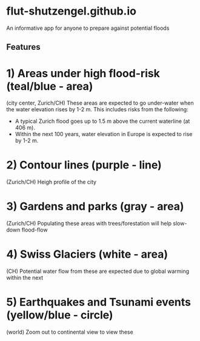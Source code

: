 # flut-shutzengel.github.io
An informative app for anyone to prepare against potential floods

## Features

# 1) Areas under high flood-risk (teal/blue - area) 
(city center, Zurich/CH)
These areas are expected to go under-water when the water elevation rises by 1-2 m. This includes risks from the following:
* A typical Zurich flood goes up to 1.5 m above the current waterline (at 406 m).
* Within the next 100 years, water elevation in Europe is expected to rise by 1-2 m.

# 2) Contour lines (purple - line)
(Zurich/CH)
Heigh profile of the city

# 3) Gardens and parks (gray - area)
(Zurich/CH)
Populating these areas with trees/forestation will help slow-down flood-flow

# 4) Swiss Glaciers (white - area)
(CH) Potential water flow from these are expected due to global warming within the next 

# 5) Earthquakes and Tsunami events (yellow/blue - circle)
(world) Zoom out to continental view to view these
